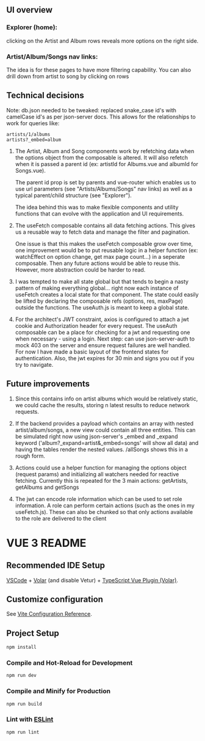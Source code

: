 ## UI overview
### Explorer (home): 
clicking on the Artist and Album rows reveals more options on the right side.
### Artist/Album/Songs nav links: 
The idea is for these pages to have more filtering capability. You can also drill down from artist to song by clicking on rows
## Technical decisions
Note: db.json needed to be tweaked: replaced snake_case id's with camelCase id's as per json-server docs. This allows for the relationships to work for queries like: 
```
artists/1/albums
artists?_embed=album
```

1. The Artist, Album and Song components work by refetching data when the options object from the composable is altered. It will also refetch when it is passed a parent id (ex: artistId for Albums.vue and albumId for Songs.vue).

    The parent id prop is set by parents and vue-router which enables us to use url parameters (see "Artists/Albums/Songs" nav links) as well as a typical parent/child structure (see "Explorer").

    The idea behind this was to make flexible components and utility functions that can evolve with the application and UI requirements.

2. The useFetch composable contains all data fetching actions. This gives us a reusable way to fetch data and manage the filter and pagination.

    One issue is that this makes the useFetch composable grow over time, one improvement would be to put reusable logic in a helper function (ex: watchEffect on option change, get max page count...) in a seperate composable. Then any future actions would be able to reuse this. However, more abstraction could be harder to read.

3. I was tempted to make all state global but that tends to begin a nasty pattern of making everything global... right now each instance of useFetch creates a local state for that component. The state could easily be lifted by declaring the composable refs (options, res, maxPage) outside the functions. The useAuth.js is meant to keep a global state.

3. For the architect's JWT constraint, axios is configured to attach a jwt cookie and Authorization header for every request. The useAuth composable can be a place for checking for a jwt and requesting one when necessary - using a login. Next step: can use json-server-auth to mock 403 on the server and ensure request failures are well handled. For now I have made a basic layout of the frontend states for authentication. Also, the jwt expires for 30 min and signs you out if you try to navigate.

## Future improvements
1. Since this contains info on artist albums which would be relatively static, we could cache the results, storing n latest results to reduce network requests.

2. If the backend provides a payload which contains an array with nested artist/album/songs, a new view could contain all three entities. 
    This can be simulated right now using json-server's _embed and _expand keyword ('album?_expand=artist&_embed=songs' will show all data) and having the tables render the nested values. /allSongs shows this in a rough form.

2. Actions could use a helper function for managing the options object (request params) and initializing all watchers needed for reactive fetching. Currently this is repeated for the 3 main actions: getArtists, getAlbums and getSongs

3. The jwt can encode role information which can be used to set role information. A role can perform certain actions (such as the ones in my useFetch.js). These can also be chunked so that only actions available to the role are delivered to the client

# VUE 3 README

## Recommended IDE Setup

[VSCode](https://code.visualstudio.com/) + [Volar](https://marketplace.visualstudio.com/items?itemName=Vue.volar) (and disable Vetur) + [TypeScript Vue Plugin (Volar)](https://marketplace.visualstudio.com/items?itemName=Vue.vscode-typescript-vue-plugin).

## Customize configuration

See [Vite Configuration Reference](https://vitejs.dev/config/).

## Project Setup

```sh
npm install
```

### Compile and Hot-Reload for Development

```sh
npm run dev
```

### Compile and Minify for Production

```sh
npm run build
```

### Lint with [ESLint](https://eslint.org/)

```sh
npm run lint
```

